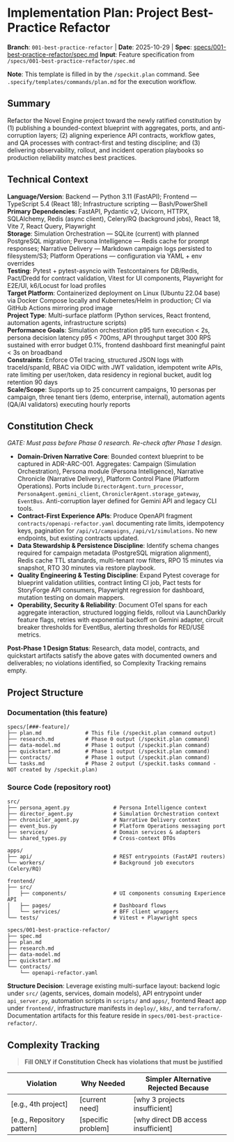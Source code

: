 # Implementation Plan: Project Best-Practice Refactor

**Branch**: `001-best-practice-refactor` | **Date**: 2025-10-29 | **Spec**: [specs/001-best-practice-refactor/spec.md](../001-best-practice-refactor/spec.md)
**Input**: Feature specification from `/specs/001-best-practice-refactor/spec.md`

**Note**: This template is filled in by the `/speckit.plan` command. See `.specify/templates/commands/plan.md` for the execution workflow.

## Summary

Refactor the Novel Engine project toward the newly ratified constitution by (1) publishing a bounded-context blueprint with aggregates, ports, and anti-corruption layers; (2) aligning experience API contracts, workflow gates, and QA processes with contract-first and testing discipline; and (3) delivering observability, rollout, and incident operation playbooks so production reliability matches best practices.

## Technical Context

**Language/Version**: Backend — Python 3.11 (FastAPI); Frontend — TypeScript 5.4 (React 18); Infrastructure scripting — Bash/PowerShell  
**Primary Dependencies**: FastAPI, Pydantic v2, Uvicorn, HTTPX, SQLAlchemy, Redis (async client), Celery/RQ (background jobs), React 18, Vite 7, React Query, Playwright  
**Storage**: Simulation Orchestration — SQLite (current) with planned PostgreSQL migration; Persona Intelligence — Redis cache for prompt responses; Narrative Delivery — Markdown campaign logs persisted to filesystem/S3; Platform Operations — configuration via YAML + env overrides  
**Testing**: Pytest + pytest-asyncio with Testcontainers for DB/Redis, Pact/Dredd for contract validation, Vitest for UI components, Playwright for E2E/UI, k6/Locust for load profiles  
**Target Platform**: Containerized deployment on Linux (Ubuntu 22.04 base) via Docker Compose locally and Kubernetes/Helm in production; CI via GitHub Actions mirroring prod image  
**Project Type**: Multi-surface platform (Python services, React frontend, automation agents, infrastructure scripts)  
**Performance Goals**: Simulation orchestration p95 turn execution < 2s, persona decision latency p95 < 700ms, API throughput target 300 RPS sustained with error budget 0.1%, frontend dashboard first meaningful paint < 3s on broadband  
**Constraints**: Enforce OTel tracing, structured JSON logs with traceId/spanId, RBAC via OIDC with JWT validation, idempotent write APIs, rate limiting per user/token, data residency in regional bucket, audit log retention 90 days  
**Scale/Scope**: Supports up to 25 concurrent campaigns, 10 personas per campaign, three tenant tiers (demo, enterprise, internal), automation agents (QA/AI validators) executing hourly reports

## Constitution Check

*GATE: Must pass before Phase 0 research. Re-check after Phase 1 design.*

- **Domain-Driven Narrative Core**: Bounded context blueprint to be captured in ADR-ARC-001. Aggregates: Campaign (Simulation Orchestration), Persona module (Persona Intelligence), Narrative Chronicle (Narrative Delivery), Platform Control Plane (Platform Operations). Ports include `DirectorAgent.turn_processor`, `PersonaAgent.gemini_client`, `ChroniclerAgent.storage_gateway`, `EventBus`. Anti-corruption layer defined for Gemini API and legacy CLI tools.  
- **Contract-First Experience APIs**: Produce OpenAPI fragment `contracts/openapi-refactor.yaml` documenting rate limits, idempotency keys, pagination for `/api/v1/campaigns`, `/api/v1/simulations`. No new endpoints, but existing contracts updated.  
- **Data Stewardship & Persistence Discipline**: Identify schema changes required for campaign metadata (PostgreSQL migration alignment), Redis cache TTL standards, multi-tenant row filters, RPO 15 minutes via snapshot, RTO 30 minutes via restore playbook.  
- **Quality Engineering & Testing Discipline**: Expand Pytest coverage for blueprint validation utilities, contract linting CI job, Pact tests for StoryForge API consumers, Playwright regression for dashboard, mutation testing on domain mappers.  
- **Operability, Security & Reliability**: Document OTel spans for each aggregate interaction, structured logging fields, rollout via LaunchDarkly feature flags, retries with exponential backoff on Gemini adapter, circuit breaker thresholds for EventBus, alerting thresholds for RED/USE metrics.

**Post-Phase 1 Design Status**: Research, data model, contracts, and quickstart artifacts satisfy the above gates with documented owners and deliverables; no violations identified, so Complexity Tracking remains empty.

## Project Structure

### Documentation (this feature)

```text
specs/[###-feature]/
├── plan.md              # This file (/speckit.plan command output)
├── research.md          # Phase 0 output (/speckit.plan command)
├── data-model.md        # Phase 1 output (/speckit.plan command)
├── quickstart.md        # Phase 1 output (/speckit.plan command)
├── contracts/           # Phase 1 output (/speckit.plan command)
└── tasks.md             # Phase 2 output (/speckit.tasks command - NOT created by /speckit.plan)
```

### Source Code (repository root)
<!--
  ACTION REQUIRED: Replace the placeholder tree below with the concrete layout
  for this feature. Delete unused options and expand the chosen structure with
  real paths (e.g., apps/admin, packages/something). The delivered plan must
  not include Option labels.
-->

```text
src/
├── persona_agent.py              # Persona Intelligence context
├── director_agent.py             # Simulation Orchestration context
├── chronicler_agent.py           # Narrative Delivery context
├── event_bus.py                  # Platform Operations messaging port
├── services/                     # Domain services & adapters
└── shared_types.py               # Cross-context DTOs

apps/
├── api/                          # REST entrypoints (FastAPI routers)
└── workers/                      # Background job executors (Celery/RQ)

frontend/
├── src/
│   ├── components/               # UI components consuming Experience API
│   ├── pages/                    # Dashboard flows
│   └── services/                 # BFF client wrappers
└── tests/                        # Vitest + Playwright specs

specs/001-best-practice-refactor/
├── spec.md
├── plan.md
├── research.md
├── data-model.md
├── quickstart.md
└── contracts/
    └── openapi-refactor.yaml
```

**Structure Decision**: Leverage existing multi-surface layout: backend logic under `src/` (agents, services, domain models), API entrypoint under `api_server.py`, automation scripts in `scripts/` and `apps/`, frontend React app under `frontend/`, infrastructure manifests in `deploy/`, `k8s/`, and `terraform/`. Documentation artifacts for this feature reside in `specs/001-best-practice-refactor/`.

## Complexity Tracking

> **Fill ONLY if Constitution Check has violations that must be justified**

| Violation | Why Needed | Simpler Alternative Rejected Because |
|-----------|------------|-------------------------------------|
| [e.g., 4th project] | [current need] | [why 3 projects insufficient] |
| [e.g., Repository pattern] | [specific problem] | [why direct DB access insufficient] |

